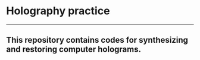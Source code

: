 # Holography practice


---
This repository contains codes for synthesizing and restoring computer holograms.
---
